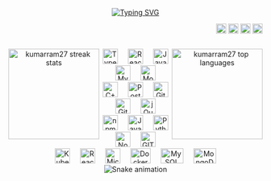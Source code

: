 <p align="center">
  <a href="https://git.io/typing-svg">
    <img src="https://readme-typing-svg.herokuapp.com/?lines=Hello,+There!+👋;This+is+Kumar+....;Nice+to+meet+you!&center=true&size=27" alt="Typing SVG">
  </a>
</p>

<div align="right" style="text-decoration: none;">
  <a href="https://www.linkedin.com/in/kumarsatyasriram" target="_blank">
    <img alt="LinkedIn" title="LinkedIn" height="20" width="20" style="vertical-align: middle;" src="https://cdn.simpleicons.org/linkedin"></a>
  <a href="https://www.npmjs.com/~kumarsatyasriram" target="_blank">
    <img alt="npm" title="npm" height="20" width="20" style="vertical-align: middle;" src="https://cdn.simpleicons.org/npm"></a>
  <a href="https://dev.to/kumarsatyasriram" target="_blank">
    <img alt="dev.to" title="dev.to" height="20" style="vertical-align: middle;" src="https://i.imgur.com/mVm29vK.png"></a>
  <img height="20" style="vertical-align: middle;" src="https://visitor-badge.laobi.icu/badge?page_id=zumrudu-anka.zumrudu-anka">
</div>

##

<p align="center">
  <div align="center">
    <a href="https://github.com/kumarram27/github-readme-streak-stats" title="Go to Source">
      <img align="left" height=180 src="https://streak-stats.demolab.com/?user=kumarram27&theme=react&border=61dafb&background=FFFFFF00&hide_border=true" alt="kumarram27 streak stats" />
    </a>
    <a href="https://github.com/kumarram27/github-readme-stats">
      <img align="right" height=180 src="https://github-readme-stats.vercel.app/api/top-langs/?username=kumarram27&hide=c%23,powershell,Mathematica,Ruby,Objective-C,Objective-C%2b%2b,Cuda&title_color=61dafb&text_color=ffffff&icon_color=61dafb&langs_count=8&layout=compact&border_color=61dafb&hide_border=true&size_weight=0.5&bg_color=00000000&count_weight=0.5" alt="kumarram27 top languages" />
    </a>
  </div>
</p>

##

<p align="center" style="pointer-events: none;">
  <img src="https://cdn.jsdelivr.net/gh/devicons/devicon/icons/typescript/typescript-original.svg" height="30" title="TypeScript" alt="TypeScript logo" />
  <img width="12" />
  <img src="https://cdn.jsdelivr.net/gh/devicons/devicon/icons/react/react-original.svg" height="30" title="React" alt="React logo" />
  <img width="12" />
  <img src="https://cdn.jsdelivr.net/gh/devicons/devicon/icons/javascript/javascript-original.svg" height="30" title="JavaScript" alt="JavaScript logo" />
  <img width="12" />
  <img src="https://cdn.jsdelivr.net/gh/devicons/devicon/icons/mysql/mysql-original.svg" height="30" title="MySQL" alt="MySQL logo" />
  <img width="12" />
  <img src="https://cdn.jsdelivr.net/gh/devicons/devicon/icons/mongodb/mongodb-original.svg" height="30" title="MongoDB" alt="MongoDB logo" />
  <img width="12" />
  <img src="https://cdn.jsdelivr.net/gh/devicons/devicon/icons/cplusplus/cplusplus-original.svg" height="30" title="C++" alt="C++ logo" />
  <img width="12" />
  <img src="https://cdn.jsdelivr.net/gh/devicons/devicon/icons/postgresql/postgresql-original.svg" height="30" title="PostgreSQL" alt="PostgreSQL logo" />
  <img width="12" />
  <img src="https://cdn.jsdelivr.net/gh/devicons/devicon/icons/git/git-original.svg" height="30" title="Git" alt="Git logo" />
  <img width="12" />
  <img src="https://cdn.jsdelivr.net/gh/devicons/devicon/icons/gitlab/gitlab-original.svg" height="30" title="GitLab" alt="GitLab logo" />
  <img width="12" />
  <img src="https://cdn.jsdelivr.net/gh/devicons/devicon/icons/jquery/jquery-original.svg" height="30" title="jQuery" alt="jQuery logo" />
  <img width="12" />
  <img src="https://cdn.jsdelivr.net/gh/devicons/devicon/icons/npm/npm-original-wordmark.svg" height="30" title="npm" alt="npm logo" />
  <img width="12" />
  <img src="https://www.vectorlogo.zone/logos/java/java-icon.svg" height="30" title="Java" alt="Java logo" />
  <img width="12" />
  <img src="https://www.vectorlogo.zone/logos/python/python-icon.svg" height="30" title="Python" alt="Python logo" />
  <img width="12" />
  <img src="https://www.vectorlogo.zone/logos/nodejs/nodejs-icon.svg" height="30" title="Node.js" alt="Node.js logo" />
  <img width="12" />
  <img src="https://www.vectorlogo.zone/logos/git-scm/git-scm-icon.svg" height="30" title="GIT" alt="GIT logo" />
  <img width="12" />
  <img src="https://www.vectorlogo.zone/logos/kubernetes/kubernetes-icon.svg" height="30" title="Kubernetes" alt="Kubernetes logo" />
  <img width="12" />
  <img src="https://www.vectorlogo.zone/logos/reactjs/reactjs-icon.svg" height="30" title="ReactJS" alt="ReactJS logo" />
  <img width="12" />
  <img src="https://www.vectorlogo.zone/logos/microsoft_azure/microsoft_azure-icon.svg" height="30" title="Microsoft Azure" alt="Microsoft Azure logo" />
  <img width="12" />
  <img src="https://www.vectorlogo.zone/logos/docker/docker-official.svg" width="40" height="30" title="Docker" alt="Docker logo" />
  <img width="12" />
  <img src="https://www.vectorlogo.zone/logos/mysql/mysql-icon.svg" width="45" height="30" title="MySQL" alt="MySQL logo" />
  <img width="12" />
  <img src="https://www.vectorlogo.zone/logos/mongodb/mongodb-icon.svg" width="45" height="30" title="MongoDB" alt="MongoDB logo" />

  <br>

  <img src="https://raw.githubusercontent.com/kumarram27/kumarram27/output/snake.svg" alt="Snake animation" />
</p>
